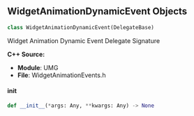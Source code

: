 ## WidgetAnimationDynamicEvent Objects

```python
class WidgetAnimationDynamicEvent(DelegateBase)
```

Widget Animation Dynamic Event  Delegate Signature

**C++ Source:**

- **Module**: UMG
- **File**: WidgetAnimationEvents.h

<a id="unreal.WidgetAnimationDynamicEvent.__init__"></a>

#### __init__

```python
def __init__(*args: Any, **kwargs: Any) -> None
```

<a id="unreal.WidgetAnimationDynamicEvents"></a>
